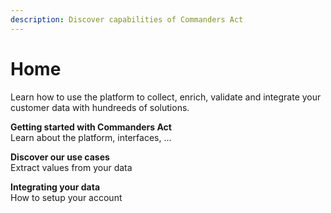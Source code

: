 ```yaml
---
description: Discover capabilities of Commanders Act
---
```


# Home

Learn how to use the platform to collect, enrich, validate and integrate your customer data with hundreeds of solutions.

**Getting started with Commanders Act**\
Learn about the platform, interfaces, ...

**Discover our use cases**\
Extract values from your data

**Integrating your data**\
How to setup your account
